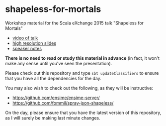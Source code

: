 # shapeless-for-mortals

Workshop material for the Scala eXchange 2015 talk "Shapeless for Mortals"

- [video of talk](https://skillsmatter.com/skillscasts/6875-workshop-shapeless-for-mortals)
- [high resolution slides](http://fommil.github.io/scalax15/)
- [speaker notes](http://fommil.github.io/scalax15/scalax-shapeless-mortals-notes.html)

**There is no need to read or study this material in advance** (in fact, it won't make any sense until you've seen the presentation).

Please check out this repository and type `sbt updateClassifiers` to ensure that you have all the dependencies for the day.

You may also wish to check out the following, as they will be instructive:

- https://github.com/ensime/ensime-server/
- https://github.com/fommil/spray-json-shapeless/

On the day, please ensure that you have the latest version of this repository, as I will surely be making last minute changes.
